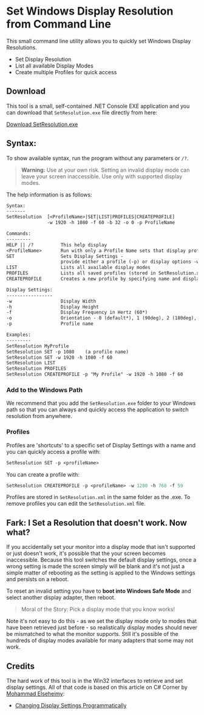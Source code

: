 # Set Windows Display Resolution from Command Line

This small command line utility allows you to quickly set Windows Display Resolutions. 

* Set Display Resolution
* List all available Display Modes
* Create multiple Profiles for quick access

## Download
This tool is a small, self-contained .NET Console EXE application and you can download that `SetResolution.exe` file directly from here:

[Download SetResolution.exe](https://github.com/RickStrahl/SetResolution/raw/master/Binaries/SetResolution.exe)


## Syntax:
To show available syntax, run the program without any parameters or `/?`. 

> **Warning:** Use at your own risk. Setting an invalid display mode can leave your screen inaccessible. Use only with supported display modes.

The help information is as follows:

```txt
Syntax:
-------
SetResolution  [<ProfileName>|SET|LIST|PROFILES|CREATEPROFILE]
               -w 1920 -h 1080 -f 60 -b 32 -o 0 -p ProfileName

Commands:
---------
HELP || /?          This help display
<ProfileName>       Run with only a Profile Name sets that display profile
SET                 Sets Display Settings -
                    provide either a profile (-p) or display options -w/-h/-f/-b/-o
LIST                Lists all available display modes
PROFILES            Lists all saved profiles (stored in SetResolution.xml)
CREATEPROFILE       Creates a new profile by specifying name and display options

Display Settings:
-----------------
-w                  Display Width
-h                  Display Height
-f                  Display Frequency in Hertz (60*)
-o                  Orientation - 0 (default*), 1 (90deg), 2 (180deg), 3 (270deg)
-p                  Profile name

Examples:
---------
SetResolution MyProfile
SetResolution SET -p 1080    (a profile name)
SetResolution SET -w 1920 -h 1080 -f 60
SetResolution LIST
SetResolution PROFILES
SetResolution CREATEPROFILE -p "My Profile" -w 1920 -h 1080 -f 60
```

### Add to the Windows Path
We recommend that you add the `SetResolution.exe` folder to your Windows path so that you can always and quickly access the application to switch resolution from anywhere.

### Profiles
Profiles are 'shortcuts' to a specific set of Display Settings with a name and you can quickly access a profile with:

```ps
SetResolution SET -p <profileName>
```

You can create a profile with:

```ps
SetResolution CREATEPROFILE -p <profileName> -w 1280 -h 768 -f 59
```

Profiles are stored in `SetResolution.xml` in the same folder as the .exe. To remove profiles you can edit the `SetResolution.xml` file.

## Fark: I Set a Resolution that doesn't work. Now what?
If you accidentally set your monitor into a display mode that isn't supported or just doesn't work, it's possible that the your screen becomes inaccessible. Because this tool switches the default display settings, once a wrong setting is made the screen simply will be blank and it's not just a simple matter of rebooting as the setting is applied to the Windows settings and persists on a reboot.

To reset an invalid setting you have to **boot into Windows Safe Mode** and select another display adapter, then reboot.

> Moral of the Story: Pick a display mode that you know works!

Note it's not easy to do this - as we set the display mode only to modes that have been retrieved just before - so realistically display modes should never be mismatched to what the monitor supports. Still it's possible of the hundreds of display modes available for many adapters that some may not work.

## Credits
The hard work of this tool is in the Win32 interfaces to retrieve and set display settings. All of that code is based on this article on C# Corner by [Mohammad Elseheimy](https://www.c-sharpcorner.com/members/mohammad-elsheimy):

* [Changing Display Settings Programmatically
](https://www.c-sharpcorner.com/uploadfile/GemingLeader/changing-display-settings-programmatically/)



